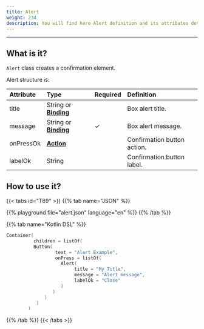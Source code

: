 ```yaml
---
title: Alert
weight: 234
description: You will find here Alert definition and its attributes details
---
```


---

## What is it?

`Alert` class creates a confirmation element.

Alert structure is:

| Attribute | Type                                                | Required | Definition                  |
| :-------- | :-------------------------------------------------- | :------- | :-------------------------- |
| title     | String or [**Binding**](/home/api/context#bindings) |          | Box alert title.            |
| message   | String or [**Binding**](/home/api/context#bindings) | ✓        | Box alert message.          |
| onPressOk | [**Action**](/home/api/actions)                     |          | Confirmation button action. |
| labelOk   | String                                              |          | Confirmation button label.  |

## How to use it?

{{< tabs id="T89" >}}
{{% tab name="JSON" %}}

<!-- json-playground:alert.json
{
    "_beagleComponent_": "beagle:container",
    "children": [
      {
        "_beagleComponent_": "beagle:button",
        "text": "Alert Example",
        "onPress": [
          {
            "_beagleAction_": "beagle:alert",
            "title": "My Title",
            "message": "Alert message",
            "labelOk": "Close"
              }
            ]
          }
        ]
      }
-->

{{% playground file="alert.json" language="en" %}}
{{% /tab %}}

{{% tab name="Kotlin DSL" %}}

```kotlin
Container(
          children = listOf(
          Button(
                  text = "Alert Example",
                  onPress = listOf(
                    Alert(
                         title = "My Title",
                         message = "Alert message",
                         labelOk = "Close"
                    )
                 )
              )
           )
        )
```

{{% /tab %}}
{{< /tabs >}}
